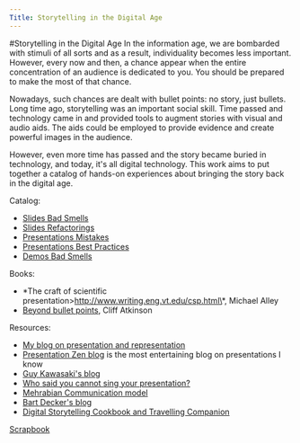 ```yaml
---
Title: Storytelling in the Digital Age
---
```

#Storytelling in the Digital Age
In the information age, we are bombarded with stimuli of all sorts and as a result, individuality becomes less important. However, every now and then, a chance appear when the entire concentration of an audience is dedicated to you. You should be prepared to make the most of that chance.

Nowadays, such chances are dealt with bullet points: no story, just bullets. Long time ago, storytelling was an important social skill. Time passed and technology came in and provided tools to augment stories with visual and audio aids. The aids could be employed to provide evidence and create powerful images in the audience. 

However, even more time has passed and the story became buried in technology, and today, it's all digital technology. This work aims to put together a catalog of hands-on experiences about bringing  the story back in the digital age.

Catalog: 

-  [Slides Bad Smells](%base_url%/staff/tudorgirba/storytellinginthedigitalage/slidesbadsmells)
-  [Slides Refactorings](%base_url%/staff/tudorgirba/storytellinginthedigitalage/slidesrefactorings)
-  [Presentations Mistakes](%base_url%/staff/tudorgirba/storytellinginthedigitalage/presentationsmistakes)
-  [Presentations Best Practices](%base_url%/staff/tudorgirba/storytellinginthedigitalage/presentationsbestpractices)
-  [Demos Bad Smells](%base_url%/staff/tudorgirba/storytellinginthedigitalage/demosbadsmells)

Books:

-  \*The craft of scientific presentation>http://www.writing.eng.vt.edu/csp.html\*, Michael Alley
-  [Beyond bullet points](http://www.beyondbullets.com/2005/03/beyond_bullet_p.html), Cliff Atkinson

Resources:

-  [My blog on presentation and representation](http://www.tudorgirba.com/blog/)
-  [Presentation Zen blog](http://www.presentationzen.com/) is the most entertaining blog on presentations I know
-  [Guy Kawasaki's blog](http://blog.guykawasaki.com/2006/01/how_to_get_a_st.html)
-  [Who said you cannot sing your presentation?](http://www.demo.com/demo2/demonstrators/video/homestead.asx)
-  [Mehrabian Communication model](http://www.businessballs.com/mehrabiancommunications.htm)
-  [Bart Decker's blog](http://deckercommunications.typepad.com/)
-  [Digital Storytelling Cookbook and Travelling Companion](http://www.storycenter.org/cookbook.pdf)

[Scrapbook](%base_url%/staff/tudorgirba/storytellinginthedigitalage/scrapbook)
